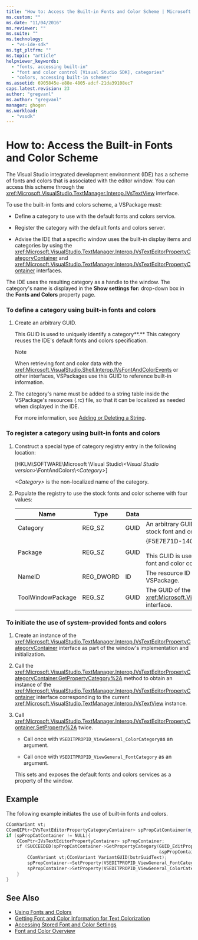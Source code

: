 ```yaml
---
title: "How to: Access the Built-in Fonts and Color Scheme | Microsoft Docs"
ms.custom: ""
ms.date: "11/04/2016"
ms.reviewer: ""
ms.suite: ""
ms.technology:
  - "vs-ide-sdk"
ms.tgt_pltfrm: ""
ms.topic: "article"
helpviewer_keywords:
  - "fonts, accessing built-in"
  - "font and color control [Visual Studio SDK], categories"
  - "colors, accessing built-in schemes"
ms.assetid: 6905845e-e88e-4805-adcf-21da39108ec7
caps.latest.revision: 23
author: "gregvanl"
ms.author: "gregvanl"
manager: ghogen
ms.workload:
  - "vssdk"
---
```

# How to: Access the Built-in Fonts and Color Scheme
The Visual Studio integrated development environment (IDE) has a scheme of fonts and colors that is associated with the editor window. You can access this scheme through the <xref:Microsoft.VisualStudio.TextManager.Interop.IVsTextView> interface.

 To use the built-in fonts and colors scheme, a VSPackage must:

-   Define a category to use with the default fonts and colors service.

-   Register the category with the default fonts and colors server.

-   Advise the IDE that a specific window uses the built-in display items and categories by using the <xref:Microsoft.VisualStudio.TextManager.Interop.IVsTextEditorPropertyCategoryContainer> and <xref:Microsoft.VisualStudio.TextManager.Interop.IVsTextEditorPropertyContainer> interfaces.

 The IDE uses the resulting category as a handle to the window. The category's name is displayed in the **Show settings for:** drop-down box in the **Fonts and Colors** property page.

### To define a category using built-in fonts and colors

1.  Create an arbitrary GUID.

     This GUID is used to uniquely identify a category**.** This category reuses the IDE's default fonts and colors specification.

    > [!NOTE]
    >  When retrieving font and color data with the <xref:Microsoft.VisualStudio.Shell.Interop.IVsFontAndColorEvents> or other interfaces, VSPackages use this GUID to reference built-in information.

2.  The category's name must be added to a string table inside the VSPackage's resources (.rc) file, so that it can be localized as needed when displayed in the IDE.

     For more information, see [Adding or Deleting a String](/cpp/windows/adding-or-deleting-a-string).

### To register a category using built-in fonts and colors

1.  Construct a special type of category registry entry in the following location:

     [HKLM\SOFTWARE\Microsoft \Visual Studio\\*\<Visual Studio version>*\FontAndColors\\*\<Category>*]

     *\<Category>* is the non-localized name of the category.

2.  Populate the registry to use the stock fonts and color scheme with four values:

    |Name|Type|Data|Description|
    |----------|----------|----------|-----------------|
    |Category|REG_SZ|GUID|An arbitrary GUID that identifies a category that contains the stock font and color scheme.|
    |Package|REG_SZ|GUID|{F5E7E71D-1401-11D1-883B-0000F87579D2}<br /><br /> This GUID is used by all VSPackages that use the default font and color configurations.|
    |NameID|REG_DWORD|ID|The resource ID of a localizable category name in the VSPackage.|
    |ToolWindowPackage|REG_SZ|GUID|The GUID of the VSPackage implementing the <xref:Microsoft.VisualStudio.TextManager.Interop.IVsTextView> interface.|

### To initiate the use of system-provided fonts and colors

1.  Create an instance of the <xref:Microsoft.VisualStudio.TextManager.Interop.IVsTextEditorPropertyCategoryContainer> interface as part of the window's implementation and initialization.

2.  Call the <xref:Microsoft.VisualStudio.TextManager.Interop.IVsTextEditorPropertyCategoryContainer.GetPropertyCategory%2A> method to obtain an instance of the <xref:Microsoft.VisualStudio.TextManager.Interop.IVsTextEditorPropertyContainer> interface corresponding to the current <xref:Microsoft.VisualStudio.TextManager.Interop.IVsTextView> instance.

3.  Call <xref:Microsoft.VisualStudio.TextManager.Interop.IVsTextEditorPropertyContainer.SetProperty%2A> twice.

    -   Call once with `VSEDITPROPID_ViewGeneral_ColorCategory`as an argument.

    -   Call once with `VSEDITPROPID_ViewGeneral_FontCategory` as an argument.

     This sets and exposes the default fonts and colors services as a property of the window.

## Example
 The following example initiates the use of built-in fonts and colors.

```cpp
CComVariant vt;
CComQIPtr<IVsTextEditorPropertyCategoryContainer> spPropCatContainer(m_spView);
if (spPropCatContainer != NULL){
    CComPtr<IVsTextEditorPropertyContainer> spPropContainer;
    if (SUCCEEDED(spPropCatContainer->GetPropertyCategory(GUID_EditPropCategory_View_MasterSettings,
                                                          &spPropContainer))){
        CComVariant vt;CComVariant VariantGUID(bstrGuidText);
        spPropContainer->SetProperty(VSEDITPROPID_ViewGeneral_FontCategory, VariantGUID);
        spPropContainer->SetProperty(VSEDITPROPID_ViewGeneral_ColorCategory, VariantGUID);
    }
}
```

## See Also

- [Using Fonts and Colors](../extensibility/using-fonts-and-colors.md)
- [Getting Font and Color Information for Text Colorization](../extensibility/getting-font-and-color-information-for-text-colorization.md)
- [Accessing Stored Font and Color Settings](../extensibility/accessing-stored-font-and-color-settings.md)
- [Font and Color Overview](../extensibility/font-and-color-overview.md)